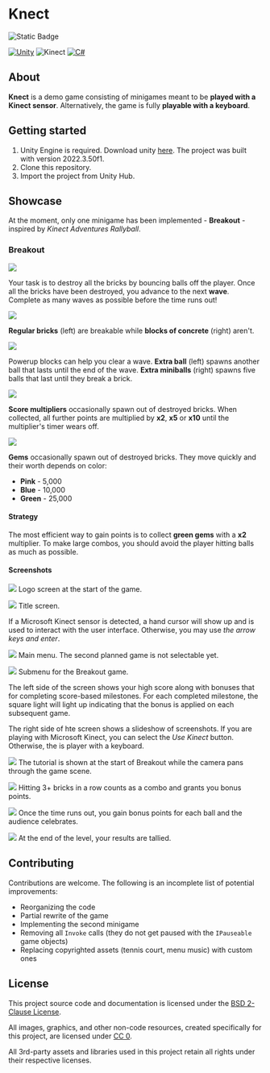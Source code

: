 # Knect

![Static Badge](https://img.shields.io/badge/license-BSD_2_Clause-blue)

[![Unity](https://img.shields.io/badge/Unity_2022.3-%23000000.svg?logo=unity&logoColor=white)](#)
![Kinect](https://img.shields.io/badge/Microsoft-Kinect-green)
[![C#](https://custom-icon-badges.demolab.com/badge/C%23-%23239120.svg?logo=cshrp&logoColor=white)](#)

## About

**Knect** is a demo game consisting of minigames meant to be **played with a Kinect sensor**. Alternatively, the game is fully **playable with a keyboard**.

## Getting started

1. Unity Engine is required. Download unity [here](https://unity.com/download). The project was built with version 2022.3.50f1.
2. Clone this repository.
3. Import the project from Unity Hub.

## Showcase

At the moment, only one minigame has been implemented - **Breakout** - inspired by _Kinect Adventures Rallyball_.

### Breakout

![](./Docs/Screenshot6.png)

Your task is to destroy all the bricks by bouncing balls off the player. Once all the bricks have been destroyed, you advance to the next **wave**. Complete as many waves as possible before the time runs out!

![](./Docs/Bricks.png)

**Regular bricks** (left) are breakable while **blocks of concrete** (right) aren't.

![](./Docs/SpecialBricks.png)

Powerup blocks can help you clear a wave. **Extra ball** (left) spawns another ball that lasts until the end of the wave. **Extra miniballs** (right) spawns five balls that last until they break a brick.

![](./Docs/ScoreMultipliers.png)

**Score multipliers** occasionally spawn out of destroyed bricks. When collected, all further points are multiplied by **x2**, **x5** or **x10** until the multiplier's timer wears off. 

![](./Docs/Gems.png)

**Gems** occasionally spawn out of destroyed bricks. They move quickly and their worth depends on color:
- **Pink** - 5,000
- **Blue** - 10,000
- **Green** - 25,000

#### Strategy

The most efficient way to gain points is to collect **green gems** with a **x2** multiplier. To make large combos, you should avoid the player hitting balls as much as possible. 

#### Screenshots

![](./Docs/Screenshot1.png)
Logo screen at the start of the game.

![](./Docs/Screenshot2.png)
Title screen.

If a Microsoft Kinect sensor is detected, a hand cursor will show up and is used to interact with the user interface. Otherwise, you may use _the arrow keys and enter_.

![](./Docs/Screenshot3.png)
Main menu. The second planned game is not selectable yet.

![](./Docs/Screenshot4.png)
Submenu for the Breakout game.

The left side of the screen shows your high score along with bonuses that for completing score-based milestones. For each completed milestone, the square light will light up indicating that the bonus is applied on each subsequent game.

The right side of hte screen shows a slideshow of screenshots. If you are playing with Microsoft Kinect, you can select the _Use Kinect_ button. Otherwise, the is player with a keyboard.

![](./Docs/Screenshot5.png)
The tutorial is shown at the start of Breakout while the camera pans through the game scene.

![](./Docs/Screenshot7.png)
Hitting 3+ bricks in a row counts as a combo and grants you bonus points. 

![](./Docs/Screenshot8.png)
Once the time runs out, you gain bonus points for each ball and the audience celebrates.

![](./Docs/Screenshot9.png)
At the end of the level, your results are tallied.

## Contributing

Contributions are welcome. The following is an incomplete list of potential improvements:
- Reorganizing the code
- Partial rewrite of the game
- Implementing the second minigame
- Removing all `Invoke` calls (they do not get paused with the `IPauseable` game objects)
- Replacing copyrighted assets (tennis court, menu music) with custom ones

## License

This project source code and documentation is licensed under the [BSD 2-Clause License](https://github.com/magley/slender-vr/blob/main/LICENSE).

All images, graphics, and other non-code resources, created specifically for this project, are licensed under [CC 0](https://creativecommons.org/public-domain/cc0/). 

All 3rd-party assets and libraries used in this project retain all rights under their respective licenses.